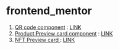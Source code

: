 # frontend_mentor
1) [QR code component](QR_code_component/) : [LINK](QR_code_component/)
2) [Product Preview card component](preview_card/) : [LINK](preview_card/)
3) [NFT Preview card ](preview_card/) : [LINK](preview_card/)